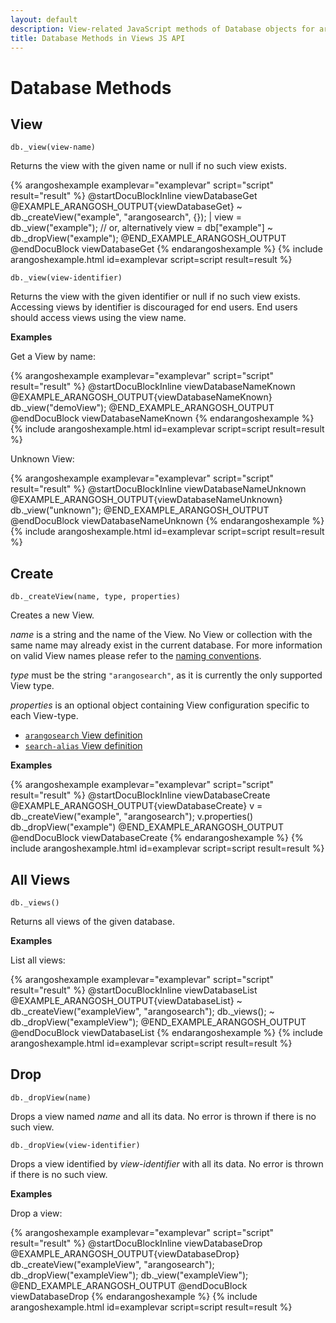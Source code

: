 ```yaml
---
layout: default
description: View-related JavaScript methods of Database objects for arangosh and Foxx
title: Database Methods in Views JS API
---
```

Database Methods
================

View
----

<!-- arangod/V8Server/v8-views.cpp -->

`db._view(view-name)`

Returns the view with the given name or null if no such view exists.

{% arangoshexample examplevar="examplevar" script="script" result="result" %}
    @startDocuBlockInline viewDatabaseGet
    @EXAMPLE_ARANGOSH_OUTPUT{viewDatabaseGet}
    ~ db._createView("example", "arangosearch", {});
      | view = db._view("example");
      // or, alternatively
      view = db["example"]
    ~ db._dropView("example");
    @END_EXAMPLE_ARANGOSH_OUTPUT
    @endDocuBlock viewDatabaseGet
{% endarangoshexample %}
{% include arangoshexample.html id=examplevar script=script result=result %}

`db._view(view-identifier)`

Returns the view with the given identifier or null if no such view exists.
Accessing views by identifier is discouraged for end users. End users should
access views using the view name.

**Examples**

Get a View by name:

{% arangoshexample examplevar="examplevar" script="script" result="result" %}
    @startDocuBlockInline viewDatabaseNameKnown
    @EXAMPLE_ARANGOSH_OUTPUT{viewDatabaseNameKnown}
      db._view("demoView");
    @END_EXAMPLE_ARANGOSH_OUTPUT
    @endDocuBlock viewDatabaseNameKnown
{% endarangoshexample %}
{% include arangoshexample.html id=examplevar script=script result=result %}

Unknown View:

{% arangoshexample examplevar="examplevar" script="script" result="result" %}
    @startDocuBlockInline viewDatabaseNameUnknown
    @EXAMPLE_ARANGOSH_OUTPUT{viewDatabaseNameUnknown}
      db._view("unknown");
    @END_EXAMPLE_ARANGOSH_OUTPUT
    @endDocuBlock viewDatabaseNameUnknown
{% endarangoshexample %}
{% include arangoshexample.html id=examplevar script=script result=result %}

Create
------

<!-- arangod/V8Server/v8-views.cpp -->

`db._createView(name, type, properties)`

Creates a new View.

*name* is a string and the name of the View. No View or collection with the
same name may already exist in the current database. For more information on
valid View names please refer to the [naming conventions](data-modeling-naming-conventions.html).

*type* must be the string `"arangosearch"`, as it is currently the only
supported View type.

*properties* is an optional object containing View configuration specific
to each View-type.
- [`arangosearch` View definition](arangosearch-views.html#view-definitionmodification)
- [`search-alias` View definition](arangosearch-views-search-alias.html#view-definition)

**Examples**

{% arangoshexample examplevar="examplevar" script="script" result="result" %}
    @startDocuBlockInline viewDatabaseCreate
    @EXAMPLE_ARANGOSH_OUTPUT{viewDatabaseCreate}
      v = db._createView("example", "arangosearch");
      v.properties()
      db._dropView("example")
    @END_EXAMPLE_ARANGOSH_OUTPUT
    @endDocuBlock viewDatabaseCreate
{% endarangoshexample %}
{% include arangoshexample.html id=examplevar script=script result=result %}

All Views
---------

<!-- arangod/V8Server/v8-views.cpp -->

`db._views()`

Returns all views of the given database.

**Examples**

List all views:

{% arangoshexample examplevar="examplevar" script="script" result="result" %}
    @startDocuBlockInline viewDatabaseList
    @EXAMPLE_ARANGOSH_OUTPUT{viewDatabaseList}
    ~ db._createView("exampleView", "arangosearch");
      db._views();
    ~ db._dropView("exampleView");
    @END_EXAMPLE_ARANGOSH_OUTPUT
    @endDocuBlock viewDatabaseList
{% endarangoshexample %}
{% include arangoshexample.html id=examplevar script=script result=result %}

Drop
----

<!-- arangod/V8Server/v8-views.cpp -->

`db._dropView(name)`

Drops a view named *name* and all its data. No error is thrown if there is
no such view.

`db._dropView(view-identifier)`

Drops a view identified by *view-identifier* with all its data. No error is
thrown if there is no such view.

**Examples**

Drop a view:

{% arangoshexample examplevar="examplevar" script="script" result="result" %}
    @startDocuBlockInline viewDatabaseDrop
    @EXAMPLE_ARANGOSH_OUTPUT{viewDatabaseDrop}
      db._createView("exampleView", "arangosearch");
      db._dropView("exampleView");
      db._view("exampleView");
    @END_EXAMPLE_ARANGOSH_OUTPUT
    @endDocuBlock viewDatabaseDrop
{% endarangoshexample %}
{% include arangoshexample.html id=examplevar script=script result=result %}
